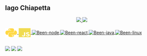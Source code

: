 ## Iago Chiapetta
<div align="center">
  <a href="https://github.com/chiapettaiago">
  <img height="180em" src="https://github-readme-stats.vercel.app/api?username=deniscdev&show_icons=true&theme=algolia&include_all_commits=true&count_private=true"/>
  <img height="180em" src="https://github-readme-stats.vercel.app/api/top-langs/?username=chiapettaiago&layout=compact&langs_count=7&theme=algolia"/>
</div>
<div style="display: inline_block"><br>
  <img align="center" alt="Been-python" height="30" width="40" src="https://raw.githubusercontent.com/devicons/devicon/master/icons/python/python-plain.svg">
  <img align="center" alt="Been-javascript" height="30" width="40" src="https://raw.githubusercontent.com/devicons/devicon/master/icons/javascript/javascript-plain.svg">
  <img align="center" alt="Been-node" height="30" width="40" src="https://cdn.jsdelivr.net/gh/devicons/devicon/icons/nodejs/nodejs-original.svg">
  <img align="center" alt="Been-react" height="30" width="40" src="https://cdn.jsdelivr.net/gh/devicons/devicon/icons/react/react-original.svg">
  <img align="center" alt="Been-java" height="30" width="40" src="https://cdn.jsdelivr.net/gh/devicons/devicon/icons/java/java-original.svg">
  <img align="center" alt="Been-linux" height="30" width="40" src="https://cdn.jsdelivr.net/gh/devicons/devicon/icons/linux/linux-original.svg">
  
  ##
 
<div> 
  <a href="https://instagram.com/chiapettaiago" target="_blank"><img src="https://img.shields.io/badge/-Instagram-%23E4405F?style=for-the-badge&logo=instagram&logoColor=white" target="_blank"></a>
  <a href = "mailto:iagochiapetta@gmail.com"><img src="https://img.shields.io/badge/-Gmail-%23333?style=for-the-badge&logo=gmail&logoColor=white" target="_blank"></a>
  <a href="https://www.linkedin.com/in/iago-chiapetta-794b59164" target="_blank"><img src="https://img.shields.io/badge/-LinkedIn-%230077B5?style=for-the-badge&logo=linkedin&logoColor=white" target="_blank"></a> 
